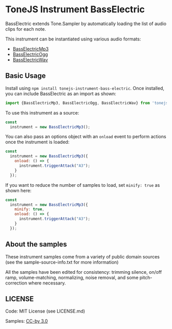 # ToneJS Instrument BassElectric

BassElectric extends Tone.Sampler by automatically loading the list of audio clips for each note.

This instrument can be instantiated using various audio formats:
- [BassElectricMp3](./mp3/README.md)
- [BassElectricOgg](./ogg/README.md)
- [BassElectricWav](./wav/README.md)

## Basic Usage

Install using `npm install tonejs-instrument-bass-electric`. Once installed, you can include BassElectric as an import as shown:

```javascript
import {BassElectricMp3, BassElectricOgg, BassElectricWav} from 'tonejs-instrument-bass-electric';
```

To use this instrument as a source:

```javascript
const
  instrument = new BassElectricMp3();
```

You can also pass an options object with an `onload` event to perform actions once the instrument is loaded:

```javascript
const
  instrument = new BassElectricMp3({
    onload: () => {
      instrument.triggerAttack("A3");
    }
  });
```

If you want to reduce the number of samples to load, set `minify: true` as shown here:

```javascript
const
  instrument = new BassElectricMp3({
    minify: true,
    onload: () => {
      instrument.triggerAttack("A3");
    }
  });
```

## About the samples

These instrument samples come from a variety of public domain sources (see the sample-source-info.txt for more information)

All the samples have been edited for consistency: trimming silence, on/off ramp, volume-matching, normalizing, noise removal, and some pitch-correction where necessary.

## LICENSE

Code: MIT License (see LICENSE.md)

Samples: [CC-by 3.0](https://creativecommons.org/licenses/by/3.0/)
